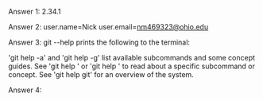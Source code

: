 Answer 1: 2.34.1

Answer 2: user.name=Nick
          user.email=nm469323@ohio.edu

Answer 3: git --help prints the following to the terminal:

'git help -a' and 'git help -g' list available subcommands and some
concept guides. See 'git help <command>' or 'git help <concept>'
to read about a specific subcommand or concept.
See 'git help git' for an overview of the system.

Answer 4: 